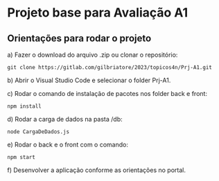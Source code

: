 # Projeto base para Avaliação A1

## Orientações para rodar o projeto

a) Fazer o download do arquivo .zip ou clonar o repositório:

```
git clone https://gitlab.com/gilbriatore/2023/topicos4n/Prj-A1.git
```

b) Abrir o Visual Studio Code e selecionar o folder Prj-A1.

c) Rodar o comando de instalação de pacotes nos folder back e front:

```
npm install
```

d) Rodar a carga de dados na pasta /db:

```
node CargaDeDados.js
```

e) Rodar o back e o front com o comando:

```
npm start
```

f) Desenvolver a aplicação conforme as orientações no portal.
